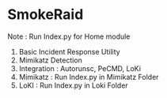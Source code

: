 # SmokeRaid

Note : Run Index.py for Home module

1. Basic Incident Response Utility
2. Mimikatz Detection
3. Integration : Autorunsc, PeCMD, LoKi 
4. Mimikatz : Run Index.py in Mimikatz Folder
5. LoKI : Run Index.py in Loki Folder